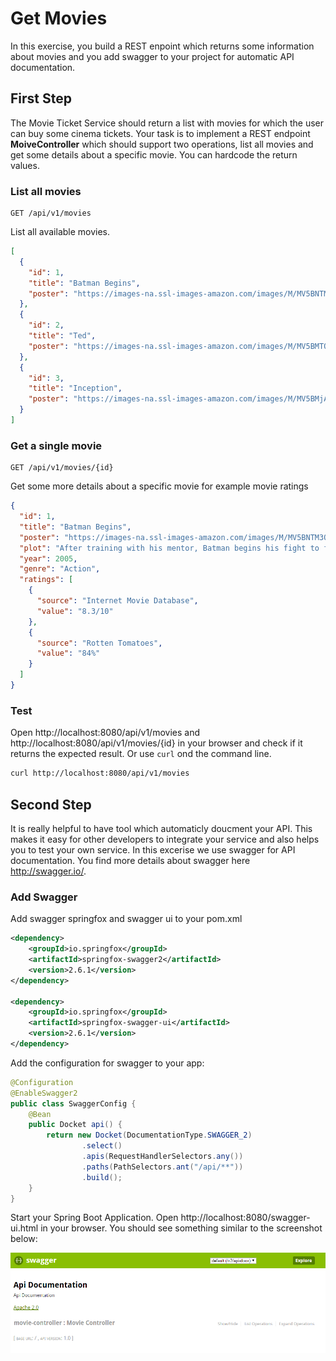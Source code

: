 # Get Movies

In this exercise, you build a REST enpoint which returns some information about movies and you add swagger to your project for automatic API documentation.

## First Step

The Movie Ticket Service should return a list with movies for which the user can buy some cinema tickets.
Your task is to implement a REST endpoint **MoiveController** which should support two operations, list all movies and get some details about a specific movie. You can hardcode the return values.

### List all movies

```
GET /api/v1/movies
```

List all available movies.

```json
[
  {
    "id": 1,
    "title": "Batman Begins",
    "poster": "https://images-na.ssl-images-amazon.com/images/M/MV5BNTM3OTc0MzM2OV5BMl5BanBnXkFtZTYwNzUwMTI3._V1_SX300.jpg"
  },
  {
    "id": 2,
    "title": "Ted",
    "poster": "https://images-na.ssl-images-amazon.com/images/M/MV5BMTQ1OTU0ODcxMV5BMl5BanBnXkFtZTcwOTMxNTUwOA@@._V1_SX300.jpg"
  },
  {
    "id": 3,
    "title": "Inception",
    "poster": "https://images-na.ssl-images-amazon.com/images/M/MV5BMjAxMzY3NjcxNF5BMl5BanBnXkFtZTcwNTI5OTM0Mw@@._V1_SX300.jpg"
  }
]
```

### Get a single movie


```
GET /api/v1/movies/{id}
```

Get some more details about a specific movie for example movie ratings

```json
{
  "id": 1,
  "title": "Batman Begins",
  "poster": "https://images-na.ssl-images-amazon.com/images/M/MV5BNTM3OTc0MzM2OV5BMl5BanBnXkFtZTYwNzUwMTI3._V1_SX300.jpg",
  "plot": "After training with his mentor, Batman begins his fight to free crime-ridden Gotham City from the corruption that Scarecrow and the League of Shadows have cast upon it.",
  "year": 2005,
  "genre": "Action",
  "ratings": [
    {
      "source": "Internet Movie Database",
      "value": "8.3/10"
    },
    {
      "source": "Rotten Tomatoes",
      "value": "84%"
    }
  ]
}
```

### Test

Open http://localhost:8080/api/v1/movies and http://localhost:8080/api/v1/movies/{id} in your browser and check if it returns the expected result. Or use `curl` ond the command line.

```bash
curl http://localhost:8080/api/v1/movies
```

## Second Step

It is really helpful to have tool which automaticly doucment your API. This makes it easy for other developers to integrate your service and also helps you to test your own service. In this excerise we use swagger for API documentation. You find more details about swagger
here http://swagger.io/.

### Add Swagger

Add swagger springfox and swagger ui to your pom.xml

```xml
<dependency>
	<groupId>io.springfox</groupId>
	<artifactId>springfox-swagger2</artifactId>
	<version>2.6.1</version>
</dependency>

<dependency>
	<groupId>io.springfox</groupId>
	<artifactId>springfox-swagger-ui</artifactId>
	<version>2.6.1</version>
</dependency>
```

Add the configuration for swagger to your app:

```java
@Configuration
@EnableSwagger2
public class SwaggerConfig {
    @Bean
    public Docket api() {
        return new Docket(DocumentationType.SWAGGER_2)
                .select()
                .apis(RequestHandlerSelectors.any())
                .paths(PathSelectors.ant("/api/**"))
                .build();
    }
}
```

Start your Spring Boot Application. Open http://localhost:8080/swagger-ui.html in your browser. You should see something similar to the screenshot below:

![swagger](images/2-swagger.png)